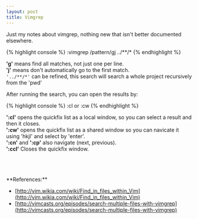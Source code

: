 ```yaml
---
layout: post
title: Vimgrep
---
```


Just my notes about vimgrep, nothing new that isn't better documented elsewhere.

{% highlight console %}
  :vimgrep /pattern/gj ../**/*
{% endhighlight %}

**'g'** means find all matches, not just one per line.  
**'j'** means don't automatically go to the first match.  
`'../**/*'` can be refined, this search will search a whole project recursively from the 'pwd'  

After running the search, you can open the results by:

{% highlight console %}
  :cl or :cw 
{% endhighlight %}

**':cl'** opens the quickfix list as a local window, so you can select a result and then it closes.  
**':cw'** opens the quickfix list as a shared window so you can navicate it using 'hkjl' and select by 'enter'.  
**':cn'** and **':cp'** also navigate (next, previous).  
**':ccl'** Closes the quickfix window.
<!--more-->
 <br>
 <br>
 <br>
**References:**

* [http://vim.wikia.com/wiki/Find_in_files_within_Vim](http://vim.wikia.com/wiki/Find_in_files_within_Vim)
* [http://vimcasts.org/episodes/search-multiple-files-with-vimgrep](http://vimcasts.org/episodes/search-multiple-files-with-vimgrep)
